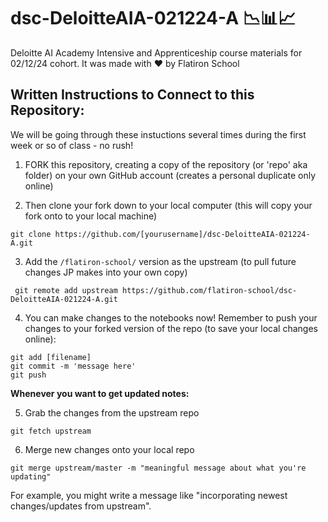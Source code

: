 # dsc-DeloitteAIA-021224-A 📉📊📈
Deloitte AI Academy Intensive and Apprenticeship course materials for 02/12/24 cohort. It was made with ❤️ by Flatiron School


## Written Instructions to Connect to this Repository:
We will be going through these instuctions several times during the first week or so of class - no rush!

1. FORK this repository, creating a copy of the repository (or 'repo' aka folder) on your own GitHub account (creates a personal duplicate only online)

2. Then clone your fork down to your local computer (this will copy your fork onto to your local machine)

```
git clone https://github.com/[yourusername]/dsc-DeloitteAIA-021224-A.git
```

3. Add the ```/flatiron-school/``` version as the upstream (to pull future changes JP makes into your own copy)  
```
 git remote add upstream https://github.com/flatiron-school/dsc-DeloitteAIA-021224-A.git
```

4. You can make changes to the notebooks now! Remember to push your changes to your forked version of the repo (to save your local changes online):
```
git add [filename]
git commit -m 'message here'
git push
```
**Whenever you want to get updated notes:**
  
5. Grab the changes from the upstream repo
 ```
git fetch upstream
```  
6. Merge new changes onto your local repo
```
git merge upstream/master -m "meaningful message about what you're updating"
```

For example, you might write a message like "incorporating newest changes/updates from upstream".

